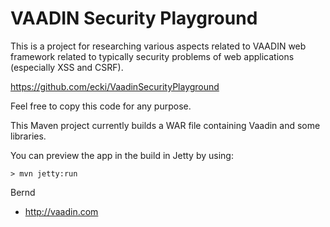 VAADIN Security Playground
==========================

This is a project for researching various aspects related to VAADIN web framework related to
typically security problems of web applications (especially XSS and CSRF).

https://github.com/ecki/VaadinSecurityPlayground

Feel free to copy this code for any purpose.

This Maven project currently builds a WAR file containing Vaadin and some libraries.

You can preview the app in the build in Jetty by using:

    > mvn jetty:run

Bernd

- http://vaadin.com
